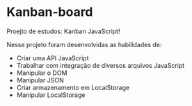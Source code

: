 # Kanban-board
 Proejto de estudos: Kanban JavaScript! 
 
 Nesse projeto foram desenvolvidas as habilidades de:
   - Criar uma API JavaScript
   - Trabalhar com integração de diversos arquivos JavaScript
   - Manipular o DOM
   - Manipular JSON
   - Criar armazenamento em LocalStorage
   - Manipular LocalStorage

